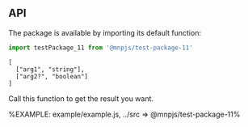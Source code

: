
## API

The package is available by importing its default function:

```js
import testPackage_11 from '@mnpjs/test-package-11'
```

```### testPackage_11
[
  ["arg1", "string"],
  ["arg2?", "boolean"]
]
```

Call this function to get the result you want.

%EXAMPLE: example/example.js, ../src => @mnpjs/test-package-11%
